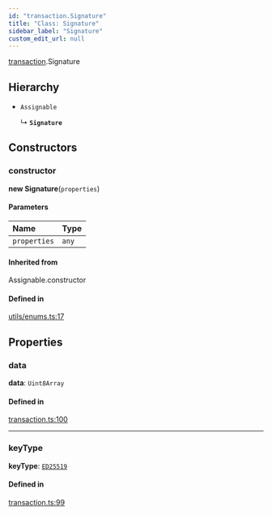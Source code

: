```yaml
---
id: "transaction.Signature"
title: "Class: Signature"
sidebar_label: "Signature"
custom_edit_url: null
---
```


[transaction](../modules/transaction.md).Signature

## Hierarchy

- `Assignable`

  ↳ **`Signature`**

## Constructors

### constructor

**new Signature**(`properties`)

#### Parameters

| Name | Type |
| :------ | :------ |
| `properties` | `any` |

#### Inherited from

Assignable.constructor

#### Defined in

[utils/enums.ts:17](https://github.com/maxhr/near--near-api-js/blob/81563440/packages/near-api-js/src/utils/enums.ts#L17)

## Properties

### data

 **data**: `Uint8Array`

#### Defined in

[transaction.ts:100](https://github.com/maxhr/near--near-api-js/blob/81563440/packages/near-api-js/src/transaction.ts#L100)

___

### keyType

 **keyType**: [`ED25519`](../enums/utils_key_pair.KeyType.md#ed25519)

#### Defined in

[transaction.ts:99](https://github.com/maxhr/near--near-api-js/blob/81563440/packages/near-api-js/src/transaction.ts#L99)
